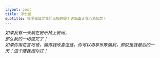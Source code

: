 ```yaml
---
layout: post
title: 浮士德
subtitle: 我明白其实我们无知的很！这简直让我心急如焚！
---
```


*如果我有一天躺在安乐椅上安闲，  
那么我的一切便完了！  
如果你用花言巧语，骗得我欣喜连连，你可以用享乐欺骗我，那就是我最后的一天！这个赌我跟你打！*
